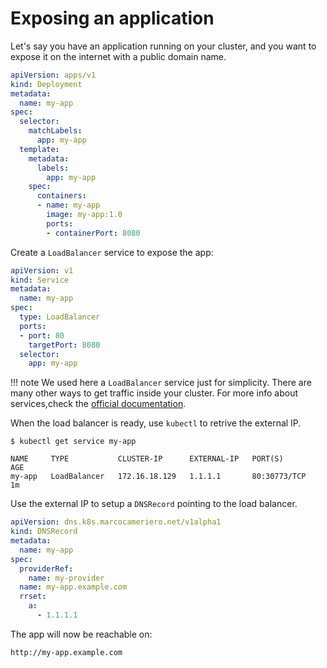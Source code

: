 # Exposing an application

Let's say you have an application running on your cluster, and you want to expose it on the internet
with a public domain name.

```yaml
apiVersion: apps/v1
kind: Deployment
metadata:
  name: my-app
spec:
  selector:
    matchLabels:
      app: my-app
  template:
    metadata:
      labels:
        app: my-app
    spec:
      containers:
      - name: my-app
        image: my-app:1.0
        ports:
        - containerPort: 8080
```

Create a `LoadBalancer` service to expose the app:

```yaml
apiVersion: v1
kind: Service
metadata:
  name: my-app
spec:
  type: LoadBalancer
  ports:
  - port: 80
    targetPort: 8080
  selector:
    app: my-app
```

!!! note
    We used here a `LoadBalancer` service just for simplicity. There are many other ways to get traffic inside your cluster.
    For more info about services,check the [official documentation](https://kubernetes.io/docs/concepts/services-networking/service/).

When the load balancer is ready, use `kubectl` to retrive the external IP.

```raw
$ kubectl get service my-app

NAME     TYPE           CLUSTER-IP      EXTERNAL-IP   PORT(S)        AGE
my-app   LoadBalancer   172.16.18.129   1.1.1.1       80:30773/TCP   1m
```

Use the external IP to setup a `DNSRecord` pointing to the load balancer.

```yaml
apiVersion: dns.k8s.marcocameriero.net/v1alpha1
kind: DNSRecord
metadata:
  name: my-app
spec:
  providerRef:
    name: my-provider
  name: my-app.example.com
  rrset:
    a:
      - 1.1.1.1
```

The app will now be reachable on:

```raw
http://my-app.example.com
```